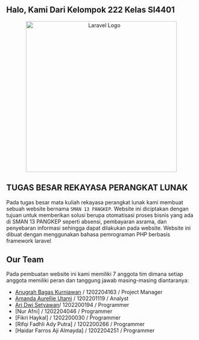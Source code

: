 ## Halo, Kami Dari Kelompok 222 Kelas SI4401

<p align="center"><img src="https://sman13pangkep.sch.id/resource/banner/1670316562Math_Google_Classroom_Banner_(20_%C3%97_8_cm).jpg" width="400" alt="Laravel Logo"></p>


## TUGAS BESAR REKAYASA PERANGKAT LUNAK
Pada tugas besar mata kuliah rekayasa perangkat lunak kami membuat sebuah website bernama `SMAN 13 PANGKEP`. Website ini diciptakan dengan tujuan untuk memberikan solusi berupa otomatisasi proses bisnis yang ada di SMAN 13 PANGKEP seperti absensi, pembayaran asrama, dan penyebaran informasi sehingga dapat dilakukan pada website. Website ini dibuat dengan menggunakan bahasa pemrograman PHP berbasis framework laravel 

## Our Team
Pada pembuatan website ini kami memiliki 7 anggota tim dimana setiap anggota memiliki peran dan tanggung jawab masing-masing diantaranya:
- [Anugrah Bagas Kurniawan](https://www.linkedin.com/in/anugrah-bagas-kurniawan-8a51ab268/) / 1202204163 / Project Manager
- [Amanda Aurellie Utami](https://www.linkedin.com/in/amandaurellie/) / 1202201119 / Analyst
- [Ari Dwi Setyawan](https://www.linkedin.com/in/aridwisetyawan/)/ 1202200194 / Programmer
- [Nur Afni] / 1202204046 / Programmer
- [Fikri Haykal] / 1202200030 / Programmer
- [Rifqi Fadhli Ady Putra] / 1202200266 / Programmer
- [Haidar Farros Aji Almayda] / 1202204251 / Programmer

